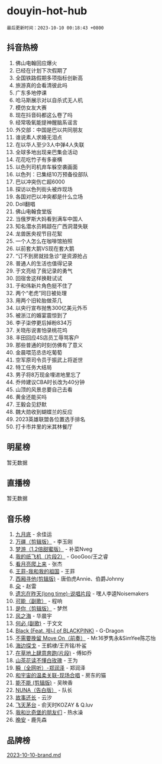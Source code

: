 # douyin-hot-hub

`最后更新时间：2023-10-10 00:18:43 +0800`

## 抖音热榜

1. 佛山电翰回应爆火
1. 已经在计划下次假期了
1. 全国铁路假期多项指标创新高
1. 旅游真的会看清彼此吗
1. 广东多地停课
1. 哈马斯展示对以自杀式无人机
1. 模仿女友大赛
1. 现在抖音码都这么卷了吗
1. 经常吸氧能提神醒脑系谣言
1. 外交部：中国是巴以共同朋友
1. 谁说素人求婚无泪点
1. 在以华人至少3人中弹4人失联
1. 全球多地出现亲巴集会活动
1. 花花吃竹子有多豪横
1. 以色列司机弃车躲空袭画面
1. 以色列：已集结10万预备役部队
1. 巴以冲突伤亡超6000
1. 探访以色列街头被炸现场
1. 各国对巴以冲突都是什么立场
1. Doll翻唱
1. 佛山电翰食堂版
1. 当俄罗斯大妈看到满车中国人
1. 知名潜水员韩颋在广西洞潜失联
1. 龙兽医央视节目花絮
1. 一个人怎么在咖啡馆拍照
1. 以前套大鹅VS现在套大鹅
1. “订不到房就挂急诊”是资源抢占
1. 普通人的生活也值得记录
1. 于文亮给了我记录的勇气
1. 回宿舍这样换鞋试试
1. 于和伟新片角色挺不住了
1. 两个“老虎”同日被处理
1. 用两个旧轮胎做茶几
1. 以央行宣布抛售300亿美元外币
1. 被浙江的婚宴震惊到了
1. 李子柒停更后掉粉834万
1. 关晓彤说害怕录桃花坞
1. 丰田回应4S店员工辱骂客户
1. 那些普通的时刻仿佛有了意义
1. 金晨喂范丞丞吃葡萄
1. 空军原司令员于振武上将逝世
1. 特工任务大结局
1. 男子将8万现金埋进地里忘了
1. 乔帅建议CBA时长改为40分钟
1. 山顶的风景总要自己去看
1. 黄金还能买吗
1. 王毅会见舒默
1. 魏大勋收到蝴蝶兰的反应
1. 2023英雄联盟各位置选手排名
1. 打卡市井里的米其林餐厅

## 明星榜

暂无数据

## 直播榜

暂无数据

## 音乐榜

1. [九月底](https://sf6-cdn-tos.douyinstatic.com/obj/tos-cn-ve-2774/oMfewG4PDTFhF8iz3OGQ7ABH5i6fCgnMaoCbzZ) - 余佳运
1. [万疆（剪辑版）](https://sf3-cdn-tos.douyinstatic.com/obj/tos-cn-ve-2774/ooG7oVgFlDTelKCjCsTTobQvbdtj1BBQXnfZd8) - 李玉刚
1. [梦游（1.2倍甜蜜版）](https://sf6-cdn-tos.douyinstatic.com/obj/tos-cn-ve-2774/o4gyAUm8hwufoEABmwVIiQtHsFuGzAEEWtNMzo) - 补菜Nveg
1. [我的纸飞机（片段2）](https://sf6-cdn-tos.douyinstatic.com/obj/tos-cn-ve-2774/oM2ZrKcg2CD5AeRB2gkeXOFB1IxAGJdZPazYHf) - GooGoo/王之睿
1. [看月亮爬上来](https://sf6-cdn-tos.douyinstatic.com/obj/tos-cn-ve-2774/356c324112764016b25295e535f2daf0) - 张杰
1. [王菲-我和我的祖国](https://sf3-cdn-tos.douyinstatic.com/obj/tos-cn-ve-2774/3ef0f373017541e18566595c96123cab) - 王菲
1. [西厢寻他(剪辑版)](https://sf6-cdn-tos.douyinstatic.com/obj/tos-cn-ve-2774/oUsAVfAQKlRNxEv5qxvIB8o5qmIWUcXbzJKJhw) - 唐伯虎Annie、伯爵Johnny
1. [朵](https://sf3-cdn-tos.douyinstatic.com/obj/tos-cn-ve-2774/932f5bdfcd7c47b880525e92ab8a4999) - 赵雷
1. [遗忘在昨天(long time)-说唱片段](https://sf3-cdn-tos.douyinstatic.com/obj/tos-cn-ve-2774/oIynqctDJIzUJY3Q2CeIFe5nA2gC7DS2bfZamd) - 嘿人李逵Noisemakers
1. [可能（副歌）](https://sf3-cdn-tos.douyinstatic.com/obj/tos-cn-ve-2774/cde1731888894259b333569393c2fb51) - 程响
1. [是你（剪辑版）](https://sf6-cdn-tos.douyinstatic.com/obj/tos-cn-ve-2774/46019dae783c4c969944217fe1cfafc4) - 梦然
1. [风之海](https://sf6-cdn-tos.douyinstatic.com/obj/tos-cn-ve-2774/oInqZ2gFbCQvB6wZNnZlJpBcfDBQ8t1e1XwYAi) - 华晨宇
1. [何必 (副歌)](https://sf3-cdn-tos.douyinstatic.com/obj/tos-cn-ve-2774/okuRVVnhXysQOM6IEAfyBsgzwvoF7Az6tNiWDB) - 于文文
1. [Black (Feat. 제니 of BLACKPINK)](https://sf3-cdn-tos.douyinstatic.com/obj/tos-cn-ve-2774/2eb92e2debbe4fe0a552bc099aef7f28) - G-Dragon
1. [不需要挽留 Move On（前奏）](https://sf3-cdn-tos.douyinstatic.com/obj/tos-cn-ve-2774/ooCBhgCCkF4nExzQL9WZSUbitfA8IsDkgQIYhe) - Mr.16罗隽永&SimYee陈芯怡
1. [海边探戈](https://sf6-cdn-tos.douyinstatic.com/obj/tos-cn-ve-2774/os9gE0VQCGqt6VQkZDyBBYvfSDY0QFe3vVmubn) - 王鹤棣/王齐铭/朴鲨
1. [在草地上肆意奔跑(片段)](https://sf6-cdn-tos.douyinstatic.com/obj/tos-cn-ve-2774/8831d494742f45dabdfa8adb8b817259) - 傅如乔
1. [山茶花读不懂白玫瑰](https://sf3-cdn-tos.douyinstatic.com/obj/tos-cn-ve-2774/osfn8B7DktrRHEPJgPCfDbw7QDQEkwC16BxZg9) - 王为
1. [瞬（全网听）-郑润泽](https://sf6-cdn-tos.douyinstatic.com/obj/tos-cn-ve-2774/o4Vb9eJZClCZTnRQYy0BRSeHGrDtrkrQgIBvQt) - 郑润泽
1. [和宇宙的温柔关联-现场合唱](https://sf6-cdn-tos.douyinstatic.com/obj/tos-cn-ve-2774/o0hONGDYQBgk0e5bqDeQOonVmncA6tC2nBwZLT) - 房东的猫
1. [能不能 (剪辑版)](https://sf6-cdn-tos.douyinstatic.com/obj/tos-cn-ve-2774/fc4a6c45b4a34277ba4088e1d7fdff98) - 吴映香
1. [NUNA（告白版）](https://sf6-cdn-tos.douyinstatic.com/obj/tos-cn-ve-2774/a65828cbd8ce41a78a430a58b49f4feb) - 队长
1. [故事还长](https://sf6-cdn-tos.douyinstatic.com/obj/tos-cn-ve-2774/30a26758c8594f0ab81ac675c33ee2c5) - 云汐
1. [飞天茅台](https://sf3-cdn-tos.douyinstatic.com/obj/tos-cn-ve-2774/o4GhTV5kIuMWmC2Ai1WzNglssgBfQaqQCSLxUU) - 俞天时KOZAY & Q.luv
1. [我和比奇堡的朋友们](https://sf6-cdn-tos.douyinstatic.com/obj/tos-cn-ve-2774/f0505db981ea4a6d91453a15924a82aa) - 热水澡
1. [晚安](https://sf6-cdn-tos.douyinstatic.com/obj/tos-cn-ve-2774/a724c5e224464218839820f4e4fd632f) - 鹿先森

## 品牌榜

[2023-10-10-brand.md](2023-10-10-brand.md)
